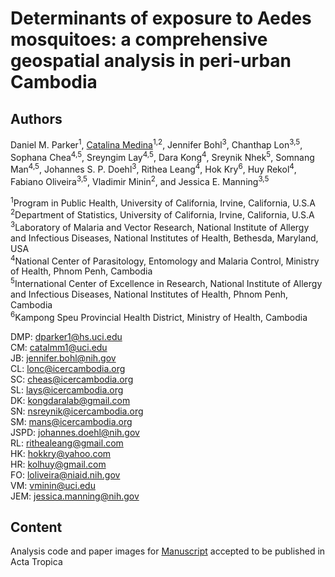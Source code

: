 # Determinants of exposure to Aedes mosquitoes: a comprehensive geospatial analysis in peri-urban Cambodia

## Authors

Daniel M. Parker<sup>1</sup>, [Catalina Medina](https://catalinamedina.github.io/)<sup>1,2</sup>, Jennifer Bohl<sup>3</sup>, Chanthap Lon<sup>3,5</sup>, Sophana Chea<sup>4,5</sup>, Sreyngim Lay<sup>4,5</sup>, Dara Kong<sup>4</sup>, Sreynik Nhek<sup>5</sup>, Somnang Man<sup>4,5</sup>, Johannes S. P. Doehl<sup>3</sup>, Rithea Leang<sup>4</sup>, Hok Kry<sup>6</sup>, Huy Rekol<sup>4</sup>, Fabiano Oliveira<sup>3,5</sup>, Vladimir Minin<sup>2</sup>, and Jessica E. Manning<sup>3,5</sup>

<sup>1</sup>Program in Public Health, University of California, Irvine, California, U.S.A  
<sup>2</sup>Department of Statistics, University of California, Irvine, California, U.S.A  
<sup>3</sup>Laboratory of Malaria and Vector Research, National Institute of Allergy and Infectious Diseases, National Institutes of Health, Bethesda, Maryland, USA  
<sup>4</sup>National Center of Parasitology, Entomology and Malaria Control, Ministry of Health, Phnom Penh, Cambodia  
<sup>5</sup>International Center of Excellence in Research, National Institute of Allergy and Infectious Diseases, National Institutes of Health, Phnom Penh, Cambodia  
<sup>6</sup>Kampong Speu Provincial Health District, Ministry of Health, Cambodia

DMP: dparker1@hs.uci.edu  
CM: catalmm1@uci.edu  
JB: jennifer.bohl@nih.gov  
CL: lonc@icercambodia.org  
SC: cheas@icercambodia.org  
SL: lays@icercambodia.org  
DK: kongdaralab@gmail.com  
SN: nsreynik@icercambodia.org  
SM: mans@icercambodia.org  
JSPD: johannes.doehl@nih.gov  
RL: rithealeang@gmail.com  
HK: hokkry@yahoo.com  
HR: kolhuy@gmail.com  
FO: loliveira@niaid.nih.gov  
VM: vminin@uci.edu  
JEM: jessica.manning@nih.gov


## Content

Analysis code and paper images for [Manuscript](https://doi.org/10.1101/2022.09.12.22278870) accepted to be published in Acta Tropica
